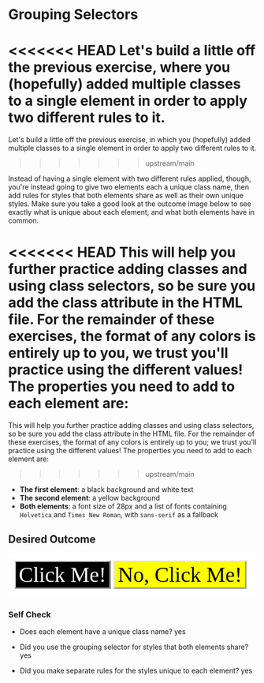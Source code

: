 # Grouping Selectors

<<<<<<< HEAD
Let's build a little off the previous exercise, where you (hopefully) added 
multiple classes to a single element in order to apply two different rules to 
it.
=======
Let's build a little off the previous exercise, in which you (hopefully) added multiple classes to a single element in order to apply two different rules to it.
>>>>>>> upstream/main

Instead of having a single element with two different rules applied, though, 
you're instead going to give two elements each a unique class name, then add 
rules for styles that both elements share as well as their own unique styles. 
Make sure you take a good look at the outcome image below to see exactly what is
unique about each element, and what both elements have in common.

<<<<<<< HEAD
This will help you further practice adding classes and using class selectors, so 
be sure you add the class attribute in the HTML file. For the remainder of these 
exercises, the format of any colors is entirely up to you, we trust you'll 
practice using the different values! The properties you need to add to each 
element are:
=======
This will help you further practice adding classes and using class selectors, so be sure you add the class attribute in the HTML file. For the remainder of these exercises, the format of any colors is entirely up to you; we trust you'll practice using the different values! The properties you need to add to each element are:
>>>>>>> upstream/main

* **The first element**: a black background and white text
* **The second element**: a yellow background
* **Both elements**: a font size of 28px and a list of fonts containing `Helvetica` and `Times New Roman`, with `sans-serif` as a fallback 

## Desired Outcome
![desired outcome](./desired-outcome.png)


### Self Check
- Does each element have a unique class name?
  yes
  
- Did you use the grouping selector for styles that both elements share?
  yes 
  
- Did you make separate rules for the styles unique to each element?
  yes
